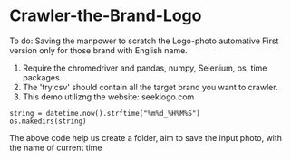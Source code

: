 # Crawler-the-Brand-Logo
To do: Saving the manpower to scratch the Logo-photo automative
First version only for those brand with English name.

1. Require the chromedriver and pandas, numpy, Selenium, os, time packages.
2. The 'try.csv' should contain all the target brand you want to crawler.
3. This demo utilizng the website: seeklogo.com

```
string = datetime.now().strftime("%m%d_%H%M%S") 
os.makedirs(string)
```
The above code help us create a folder, aim to save the input photo, with the name of current time
